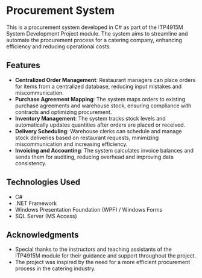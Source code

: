 # Procurement System

This is a procurement system developed in C# as part of the ITP4915M System Development Project module. The system aims to streamline and automate the procurement process for a catering company, enhancing efficiency and reducing operational costs.

## Features

- **Centralized Order Management**: Restaurant managers can place orders for items from a centralized database, reducing input mistakes and miscommunication.
- **Purchase Agreement Mapping**: The system maps orders to existing purchase agreements and warehouse stock, ensuring compliance with contracts and optimizing procurement.
- **Inventory Management**: The system tracks stock levels and automatically updates quantities after orders are placed or received.
- **Delivery Scheduling**: Warehouse clerks can schedule and manage stock deliveries based on restaurant requests, minimizing miscommunication and increasing efficiency.
- **Invoicing and Accounting**: The system calculates invoice balances and sends them for auditing, reducing overhead and improving data consistency.

## Technologies Used

- C#
- .NET Framework
- Windows Presentation Foundation (WPF) / Windows Forms
- SQL Server (MS Access)



## Acknowledgments

- Special thanks to the instructors and teaching assistants of the ITP4915M module for their guidance and support throughout the project.
- The project was inspired by the need for a more efficient procurement process in the catering industry.